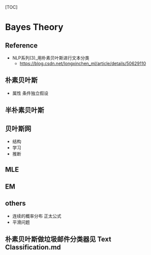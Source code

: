 [TOC]

# Bayes Theory

## Reference
+ NLP系列(3)_用朴素贝叶斯进行文本分类
	+ https://blog.csdn.net/longxinchen_ml/article/details/50629110


## 朴素贝叶斯
+ 属性 条件独立假设

## 半朴素贝叶斯

## 贝叶斯网
+ 结构
+ 学习
+ 推断

## MLE

## EM

## others
+ 连续的概率分布 正太公式
+ 平滑问题

## 朴素贝叶斯做垃圾邮件分类器见 Text Classification.md